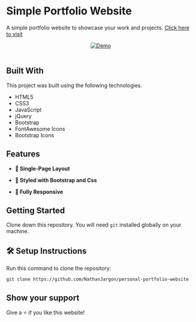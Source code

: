 # Simple Portfolio Website

A simple portfolio website to showcase your work and projects. <a href="https://github.com/NathanJargon/personal-portfolio-website" target="_blank">Click here to visit</a>
<div align="center">
  <a href="https://github.com/NathanJargon/personal-portfolio-website" target="_blank"><img alt="Demo" src="./screenshots/Portfolio-Websites.png" /></a>
</div>

<br/>

## **Built With**

This project was built using the following technologies.

- HTML5
- CSS3
- JavaScript
- jQuery
- Bootstrap
- FontAwesome Icons
- Bootstrap Icons

## **Features**

- **📖 Single-Page Layout**

- **🎨 Styled with Bootstrap and Css**

- **📱 Fully Responsive**

## **Getting Started**

Clone down this repository. You will need `git` installed globally on your machine.

## 🛠 Setup Instructions

Run this command to clone the repository: 

    git clone https://github.com/NathanJargon/personal-portfolio-website

## **Show your support**

Give a ⭐ if you like this website!

